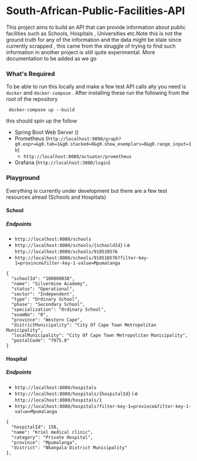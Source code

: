 # South-African-Public-Facilities-API
This project aims to build an API that can provide information about public facilities such as Schools, Hospitals , Universities etc.Note this is not the ground truth for any of the information and the data might be stale since currently scrapped , this came from the struggle of trying to find such information in another project is still quite experimental. More documentation to be added as we go 

### What's Required 
To be able to run this locally and make a few test API calls ally you need is `docker` and `docker-compose` . After installing these run the following from the root of the repository

```
 docker-compose up --build
```

this should spin up the follow  
- Spring Boot Web Server ()
- Prometheus (`http://localhost:9090/graph?g0.expr=&g0.tab=1&g0.stacked=0&g0.show_exemplars=0&g0.range_input=1h`)
  - `http://localhost:8080/actuator/prometheus`  
- Grafana (`http://localhost:3000/login`)


### Playground 
Everything is currently under development but there are a few test resources alread (Schools and Hospitals)

#### School 
##### Endpoints 
- `http://localhost:8080/schools`
- `http://localhost:8080/schools/{schooldId}` i.e `http://localhost:8080/schools/918510576`
- `http://localhost:8080/schools/918510576?filter-key-1=province&filter-key-1-value=Mpumalanga`
```
{
  "schoolId": "100000038",
  "name": "Silvermine Academy",
  "status": "Operational",
  "sector": "Independent",
  "type": "Ordinary School",
  "phase": "Secondary School",
  "specialization": "Ordinary School",
  "examNo": "0",
  "province": "Western Cape",
  "districtMunicipality": "City Of Cape Town Metropolitan Municipality",
  "localMunicipality": "City Of Cape Town Metropolitan Municipality",
  "postalCode": "7975.0"
}
```


#### Hospital 
##### Endpoints 
- `http://localhost:8080/hospitals`
- `http://localhost:8080/hospitals/{hospitalId}` i.e `http://localhost:8080/hospitals/1`
- `http://localhost:8080/hospitals?filter-key-1=province&filter-key-1-value=Mpumalanga`
```
{
  "hospitalId": 158,
  "name": "Kriel medical clinic",
  "category": "Private Hospital",
  "province": "Mpumalanga",
  "district": "Nkangala District Municipality"
},
```
